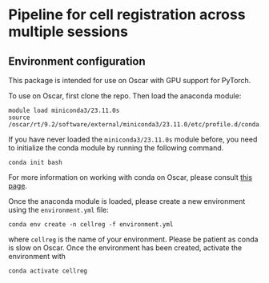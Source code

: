 # Pipeline for cell registration across multiple sessions

## Environment configuration

This package is intended for use on Oscar with GPU support for PyTorch.

To use on Oscar, first clone the repo. Then load the anaconda module:

```shell
module load miniconda3/23.11.0s
source /oscar/rt/9.2/software/external/miniconda3/23.11.0/etc/profile.d/conda.sh
```

If you have never loaded the `miniconda3/23.11.0s` module before, you need to initialize
the conda module by running the following command.

```shell
conda init bash
```

For more information on working with conda on Oscar, please consult [this page](https://docs.ccv.brown.edu/oscar/software/anaconda).

Once the anaconda module is loaded, please create a new environment using the `environment.yml` file:

```shell
conda env create -n cellreg -f environment.yml
```

where `cellreg` is the name of your environment. Please be patient as conda is slow on
Oscar. Once the environment has been created, activate the environment with

```shell
conda activate cellreg
```
